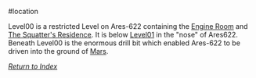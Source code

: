#location 

Level00 is a restricted Level on Ares-622 containing the [Engine Room]() and [The Squatter's Residence](MrWilhelm.md). It is below [Level01](Level01) in the "nose" of Ares622. Beneath Level00 is the enormous drill bit which enabled Ares-622 to be driven into the ground of [Mars](Mars.md).

*[Return to Index](index.md)*

